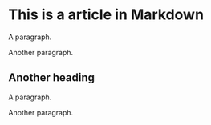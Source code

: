 This is a article in Markdown
============================

A paragraph.

Another paragraph.



Another heading
----------------------------

A paragraph.

Another paragraph.
